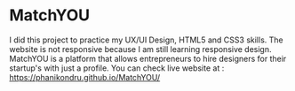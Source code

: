 # MatchYOU
I did this project to practice my UX/UI Design, HTML5 and CSS3 skills. The website is not responsive because I am still learning responsive design. MatchYOU is a platform that allows entrepreneurs to hire designers for their startup's with just a profile.
You can check live website at : https://phanikondru.github.io/MatchYOU/
